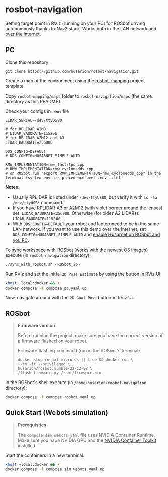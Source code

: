 # rosbot-navigation

Setting target point in RViz (running on your PC) for ROSbot driving autonomously thanks to Nav2 stack. Works both in the LAN network and [over the Internet](https://husarion.com/manuals/rosbot/remote-access/).

## PC

Clone this repository:

```
git clone https://github.com/husarion/rosbot-navigation.git
```

Create a map of the environment using the [rosbot-mapping](https://github.com/husarion/rosbot-mapping) project template.

Copy `rosbot-mapping/maps` folder to `rosbot-navigation/maps` (the same directory as this README).

Check your configs in `.env` file

```
LIDAR_SERIAL=/dev/ttyUSB0

# for RPLIDAR A2M8
# LIDAR_BAUDRATE=115200
# for RPLIDAR A2M12 and A3
LIDAR_BAUDRATE=256000

DDS_CONFIG=DEFAULT
# DDS_CONFIG=HUSARNET_SIMPLE_AUTO

RMW_IMPLEMENTATION=rmw_fastrtps_cpp
# RMW_IMPLEMENTATION=rmw_cyclonedds_cpp
# on ROSbot run "export RMW_IMPLEMENTATION=rmw_cyclonedds_cpp" in the terminal (system env has precedence over .env file)

```

**Notes:**
- Usually RPLIDAR is listed under `/dev/ttyUSB0`, but verify it with `ls -la /dev/ttyUSB*` command.
- If you have RPLIDAR A3 or A2M12 (with violet border around the lenses) set: `LIDAR_BAUDRATE=256000`. Otherwise (for older A2 LIDARs): `LIDAR_BAUDRATE=115200`.
- With `DDS_CONFIG=DEFAULT` your robot and laptop need to be in the same LAN network. If you want to use this demo over the Internet, set `DDS_CONFIG=HUSARNET_SIMPLE_AUTO` and [enable Husarnet on ROSbot and you PC](https://husarion.com/manuals/rosbot/remote-access/).


To sync workspace with ROSbot (works with the newest [OS images](https://husarion.com/manuals/rosbot/operating-system-reinstallation/)) execute (in `rosbot-navigation` directory):

```bash
./sync_with_rosbot.sh <ROSbot_ip>
```

Run RViz and set the initial `2D Pose Estimate` by using the button in RViz UI:

```bash
xhost +local:docker && \
docker compose -f compose.pc.yaml up
```

Now, navigate around with the `2D Goal Pose` button in RViz UI.

## ROSbot

> **Firmware version**
>
> Before running the project, make sure you have the correct version of a firmware flashed on your robot.
>
> Firmware flashing command (run in the ROSbot's terminal)
>
> ```
> docker stop rosbot microros || true && docker run \
> --rm -it --privileged \
> husarion/rosbot:humble-22-12-08 \
> /flash-firmware.py /root/firmware.bin
> ```

In the ROSbot's shell execute (in `/home/husarion/rosbot-navigation` directory):

```bash
docker compose -f compose.rosbot.yaml up
```

## Quick Start (Webots simulation)

> **Prerequisites**
>
> The `compose.sim.webots.yaml` file uses NVIDIA Container Runtime. Make sure you have NVIDIA GPU and the [NVIDIA Container Toolkit](https://docs.nvidia.com/datacenter/cloud-native/container-toolkit/install-guide.html) installed.

Start the containers in a new terminal:

```bash
xhost +local:docker && \
docker compose -f compose.sim.webots.yaml up
```